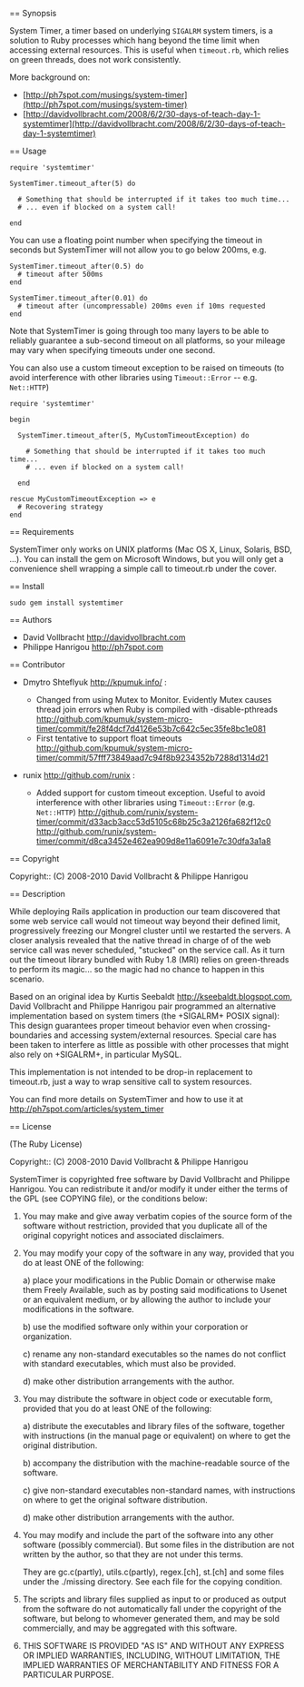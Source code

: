 == Synopsis

System Timer, a timer based on underlying `SIGALRM` system timers, is a
solution to Ruby processes which hang beyond the time limit when accessing
external resources. This is useful when `timeout.rb`, which relies on
green threads, does not work consistently.

More background on:

* [http://ph7spot.com/musings/system-timer](http://ph7spot.com/musings/system-timer)
* [http://davidvollbracht.com/2008/6/2/30-days-of-teach-day-1-systemtimer](http://davidvollbracht.com/2008/6/2/30-days-of-teach-day-1-systemtimer)

== Usage

    require 'systemtimer'
  
    SystemTimer.timeout_after(5) do
  
      # Something that should be interrupted if it takes too much time...
      # ... even if blocked on a system call!
  
    end

  You can use a floating point number when specifying the timeout in
  seconds but SystemTimer will not allow you to go below 200ms, e.g.

    SystemTimer.timeout_after(0.5) do 
      # timeout after 500ms
    end

    SystemTimer.timeout_after(0.01) do 
      # timeout after (uncompressable) 200ms even if 10ms requested
    end

  Note that SystemTimer is going through too many layers to be 
  able to reliably guarantee a sub-second timeout on all platforms, 
  so your mileage may vary when specifying timeouts under one second.

  You can also use a custom timeout exception to be raised on timeouts (to
  avoid interference with other libraries using `Timeout::Error` -- e.g. `Net::HTTP`)

    require 'systemtimer'
 
    begin

      SystemTimer.timeout_after(5, MyCustomTimeoutException) do
    
        # Something that should be interrupted if it takes too much time...
        # ... even if blocked on a system call!
    
      end

    rescue MyCustomTimeoutException => e
      # Recovering strategy
    end


== Requirements

SystemTimer only works on UNIX platforms (Mac OS X, Linux, Solaris, BSD, ...).
You can install the gem on Microsoft Windows, but you will only get 
a convenience shell wrapping a simple call to timeout.rb under the cover.

== Install

    sudo gem install systemtimer


== Authors

* David Vollbracht  <http://davidvollbracht.com>
* Philippe Hanrigou <http://ph7spot.com>

== Contributor

* Dmytro Shteflyuk <http://kpumuk.info/> :
   - Changed from using Mutex to Monitor. Evidently Mutex causes thread
     join errors when Ruby is compiled with -disable-pthreads
     <http://github.com/kpumuk/system-micro-timer/commit/fe28f4dcf7d4126e53b7c642c5ec35fe8bc1e081>
   - First tentative to support float timeouts
     <http://github.com/kpumuk/system-micro-timer/commit/57fff73849aad7c94f8b9234352b7288d1314d21>

* runix <http://github.com/runix> :
   - Added support for custom timeout exception. Useful to avoid interference
     with other libraries using `Timeout::Error` (e.g. `Net::HTTP`)
     <http://github.com/runix/system-timer/commit/d33acb3acc53d5105c68b25c3a2126fa682f12c0>
     <http://github.com/runix/system-timer/commit/d8ca3452e462ea909d8e11a6091e7c30dfa3a1a8>

== Copyright

Copyright:: (C) 2008-2010  David Vollbracht & Philippe Hanrigou

== Description

While deploying Rails application in production our team discovered
that some web service call would not timeout way beyond their defined
limit, progressively freezing our Mongrel cluster until we restarted
the servers. A closer analysis revealed that the native thread in charge of
of the web service call was never scheduled, "stucked" on the service
call. As it turn out the timeout library bundled with Ruby 1.8 (MRI)
relies on green-threads to perform its magic... so the magic had no chance
to happen in this scenario.

Based on an original idea by Kurtis Seebaldt <http://kseebaldt.blogspot.com>,
David Vollbracht and Philippe Hanrigou pair programmed an alternative
implementation based on system timers (the +SIGALRM+ POSIX signal):
This design guarantees proper timeout behavior even when crossing-boundaries and accessing
system/external resources. Special care has been taken to interfere as little as
possible with other processes that might also rely on +SIGALRM+, 
in particular MySQL.

This implementation is not intended to be drop-in replacement to
timeout.rb, just a way to wrap sensitive call to system resources.   

You can find more details on SystemTimer and how to use it 
at http://ph7spot.com/articles/system_timer 

== License

(The Ruby License)

Copyright:: (C) 2008-2010  David Vollbracht & Philippe Hanrigou

SystemTimer is copyrighted free software by David Vollbracht and Philippe Hanrigou.
You can redistribute it and/or modify it under either the terms of the GPL
(see COPYING file), or the conditions below:

  1. You may make and give away verbatim copies of the source form of the
     software without restriction, provided that you duplicate all of the
     original copyright notices and associated disclaimers.

  2. You may modify your copy of the software in any way, provided that
     you do at least ONE of the following:

       a) place your modifications in the Public Domain or otherwise
          make them Freely Available, such as by posting said
          modifications to Usenet or an equivalent medium, or by allowing
	      the author to include your modifications in the software.

       b) use the modified software only within your corporation or
          organization.

       c) rename any non-standard executables so the names do not conflict
	      with standard executables, which must also be provided.

       d) make other distribution arrangements with the author.

  3. You may distribute the software in object code or executable
     form, provided that you do at least ONE of the following:

       a) distribute the executables and library files of the software,
          together with instructions (in the manual page or equivalent)
          on where to get the original distribution.

       b) accompany the distribution with the machine-readable source of
          the software.

       c) give non-standard executables non-standard names, with
          instructions on where to get the original software distribution.

       d) make other distribution arrangements with the author.

  4. You may modify and include the part of the software into any other
     software (possibly commercial).  But some files in the distribution
     are not written by the author, so that they are not under this terms.

     They are gc.c(partly), utils.c(partly), regex.[ch], st.[ch] and some
     files under the ./missing directory.  See each file for the copying
     condition.

  5. The scripts and library files supplied as input to or produced as 
     output from the software do not automatically fall under the
     copyright of the software, but belong to whomever generated them, 
     and may be sold commercially, and may be aggregated with this
     software.

  6. THIS SOFTWARE IS PROVIDED "AS IS" AND WITHOUT ANY EXPRESS OR
     IMPLIED WARRANTIES, INCLUDING, WITHOUT LIMITATION, THE IMPLIED
     WARRANTIES OF MERCHANTABILITY AND FITNESS FOR A PARTICULAR
     PURPOSE.


